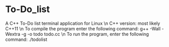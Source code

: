 # To-Do_list
A C++ To-Do list terminal application for Linux \n
C++ version: most likely C++11 \n
To compile the program enter the following command: g++ -Wall -Wextra -g -o todo todo.cc \n
To run the program, enter the following command: ./todolist
